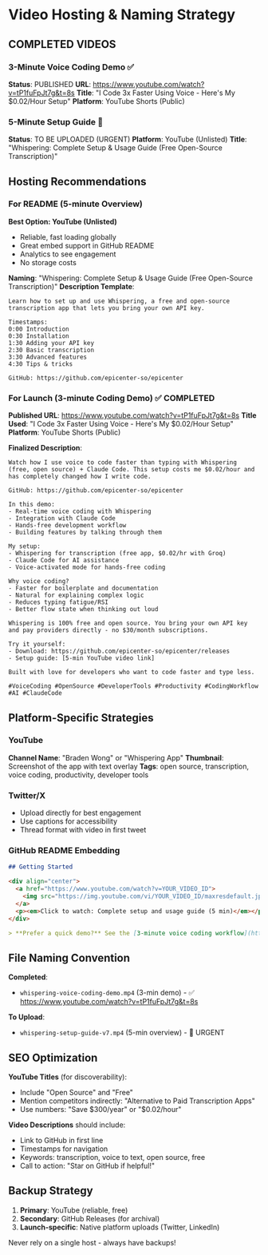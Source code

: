 # Video Hosting & Naming Strategy

## COMPLETED VIDEOS

### 3-Minute Voice Coding Demo ✅
**Status**: PUBLISHED
**URL**: https://www.youtube.com/watch?v=tP1fuFpJt7g&t=8s
**Title**: "I Code 3x Faster Using Voice - Here's My $0.02/Hour Setup"
**Platform**: YouTube Shorts (Public)

### 5-Minute Setup Guide 🚧
**Status**: TO BE UPLOADED (URGENT)
**Platform**: YouTube (Unlisted)
**Title**: "Whispering: Complete Setup & Usage Guide (Free Open-Source Transcription)"

## Hosting Recommendations

### For README (5-minute Overview)
**Best Option: YouTube (Unlisted)**
- Reliable, fast loading globally
- Great embed support in GitHub README
- Analytics to see engagement
- No storage costs

**Naming**: "Whispering: Complete Setup & Usage Guide (Free Open-Source Transcription)"
**Description Template**:
```
Learn how to set up and use Whispering, a free and open-source transcription app that lets you bring your own API key.

Timestamps:
0:00 Introduction
0:30 Installation
1:30 Adding your API key
2:30 Basic transcription
3:30 Advanced features
4:30 Tips & tricks

GitHub: https://github.com/epicenter-so/epicenter
```

### For Launch (3-minute Coding Demo) ✅ COMPLETED
**Published URL**: https://www.youtube.com/watch?v=tP1fuFpJt7g&t=8s
**Title Used**: "I Code 3x Faster Using Voice - Here's My $0.02/Hour Setup"
**Platform**: YouTube Shorts (Public)

**Finalized Description**:
```
Watch how I use voice to code faster than typing with Whispering (free, open source) + Claude Code. This setup costs me $0.02/hour and has completely changed how I write code.

GitHub: https://github.com/epicenter-so/epicenter

In this demo:
- Real-time voice coding with Whispering
- Integration with Claude Code
- Hands-free development workflow
- Building features by talking through them

My setup:
- Whispering for transcription (free app, $0.02/hr with Groq)
- Claude Code for AI assistance
- Voice-activated mode for hands-free coding

Why voice coding?
- Faster for boilerplate and documentation
- Natural for explaining complex logic
- Reduces typing fatigue/RSI
- Better flow state when thinking out loud

Whispering is 100% free and open source. You bring your own API key and pay providers directly - no $30/month subscriptions.

Try it yourself:
- Download: https://github.com/epicenter-so/epicenter/releases
- Setup guide: [5-min YouTube video link]

Built with love for developers who want to code faster and type less.

#VoiceCoding #OpenSource #DeveloperTools #Productivity #CodingWorkflow #AI #ClaudeCode
```

## Platform-Specific Strategies

### YouTube
**Channel Name**: "Braden Wong" or "Whispering App"
**Thumbnail**: Screenshot of the app with text overlay
**Tags**: open source, transcription, voice coding, productivity, developer tools

### Twitter/X
- Upload directly for best engagement
- Use captions for accessibility
- Thread format with video in first tweet

### GitHub README Embedding

```markdown
## Getting Started

<div align="center">
  <a href="https://www.youtube.com/watch?v=YOUR_VIDEO_ID">
    <img src="https://img.youtube.com/vi/YOUR_VIDEO_ID/maxresdefault.jpg" alt="Whispering Setup Guide" width="600">
  </a>
  <p><em>Click to watch: Complete setup and usage guide (5 min)</em></p>
</div>

> **Prefer a quick demo?** See the [3-minute voice coding workflow](https://www.youtube.com/watch?v=tP1fuFpJt7g&t=8s)
```

## File Naming Convention

**Completed**:
- `whispering-voice-coding-demo.mp4` (3-min demo) - ✅ https://www.youtube.com/watch?v=tP1fuFpJt7g&t=8s

**To Upload**:
- `whispering-setup-guide-v7.mp4` (5-min overview) - 🚧 URGENT

## SEO Optimization

**YouTube Titles** (for discoverability):
- Include "Open Source" and "Free"
- Mention competitors indirectly: "Alternative to Paid Transcription Apps"
- Use numbers: "Save $300/year" or "$0.02/hour"

**Video Descriptions** should include:
- Link to GitHub in first line
- Timestamps for navigation
- Keywords: transcription, voice to text, open source, free
- Call to action: "Star on GitHub if helpful!"

## Backup Strategy

1. **Primary**: YouTube (reliable, free)
2. **Secondary**: GitHub Releases (for archival)
3. **Launch-specific**: Native platform uploads (Twitter, LinkedIn)

Never rely on a single host - always have backups!